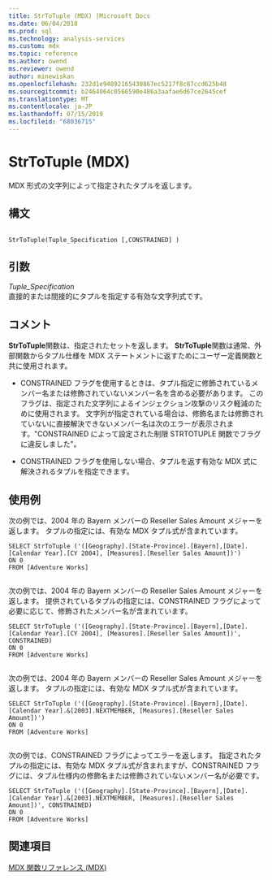 ```yaml
---
title: StrToTuple (MDX) |Microsoft Docs
ms.date: 06/04/2018
ms.prod: sql
ms.technology: analysis-services
ms.custom: mdx
ms.topic: reference
ms.author: owend
ms.reviewer: owend
author: minewiskan
ms.openlocfilehash: 232d1e94892165430867ec5217f8c87ccd625b48
ms.sourcegitcommit: b2464064c0566590e486a3aafae6d67ce2645cef
ms.translationtype: MT
ms.contentlocale: ja-JP
ms.lasthandoff: 07/15/2019
ms.locfileid: "68036715"
---
```

# <a name="strtotuple-mdx"></a>StrToTuple (MDX)


  MDX 形式の文字列によって指定されたタプルを返します。  
  
## <a name="syntax"></a>構文  
  
```  
  
StrToTuple(Tuple_Specification [,CONSTRAINED] )   
```  
  
## <a name="arguments"></a>引数  
 *Tuple_Specification*  
 直接的または間接的にタプルを指定する有効な文字列式です。  
  
## <a name="remarks"></a>コメント  
 **StrToTuple**関数は、指定されたセットを返します。 **StrToTuple**関数は通常、外部関数からタプル仕様を MDX ステートメントに返すためにユーザー定義関数と共に使用されます。  
  
-   CONSTRAINED フラグを使用するときは、タプル指定に修飾されているメンバー名または修飾されていないメンバー名を含める必要があります。 このフラグは、指定された文字列によるインジェクション攻撃のリスク軽減のために使用されます。 文字列が指定されている場合は、修飾名または修飾されていないに直接解決できないメンバー名は次のエラーが表示されます。"CONSTRAINED によって設定された制限 STRTOTUPLE 関数でフラグに違反しました"。  
  
-   CONSTRAINED フラグを使用しない場合、タプルを返す有効な MDX 式に解決されるタプルを指定できます。  
  
## <a name="examples"></a>使用例  
 次の例では、2004 年の Bayern メンバーの Reseller Sales Amount メジャーを返します。 タプルの指定には、有効な MDX タプル式が含まれています。  
  
```  
SELECT StrToTuple ('([Geography].[State-Province].[Bayern],[Date].[Calendar Year].[CY 2004], [Measures].[Reseller Sales Amount])')  
ON 0  
FROM [Adventure Works]  
  
```  
  
 次の例では、2004 年の Bayern メンバーの Reseller Sales Amount メジャーを返します。 提供されているタプルの指定には、CONSTRAINED フラグによって必要に応じて、修飾されたメンバー名が含まれています。  
  
```  
SELECT StrToTuple ('([Geography].[State-Province].[Bayern],[Date].[Calendar Year].[CY 2004], [Measures].[Reseller Sales Amount])', CONSTRAINED)  
ON 0  
FROM [Adventure Works]  
  
```  
  
 次の例では、2004 年の Bayern メンバーの Reseller Sales Amount メジャーを返します。 タプルの指定には、有効な MDX タプル式が含まれています。  
  
```  
SELECT StrToTuple ('([Geography].[State-Province].[Bayern],[Date].[Calendar Year].&[2003].NEXTMEMBER, [Measures].[Reseller Sales Amount])')  
ON 0  
FROM [Adventure Works]  
  
```  
  
 次の例では、CONSTRAINED フラグによってエラーを返します。 指定されたタプルの指定には、有効な MDX タプル式が含まれますが、CONSTRAINED フラグには、タプル仕様内の修飾名または修飾されていないメンバー名が必要です。  
  
```  
SELECT StrToTuple ('([Geography].[State-Province].[Bayern],[Date].[Calendar Year].&[2003].NEXTMEMBER, [Measures].[Reseller Sales Amount])', CONSTRAINED)  
ON 0  
FROM [Adventure Works]  
```  
  
## <a name="see-also"></a>関連項目  
 [MDX 関数リファレンス &#40;MDX&#41;](../mdx/mdx-function-reference-mdx.md)  
  
  
